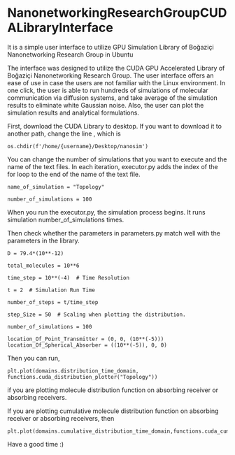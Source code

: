 # NanonetworkingResearchGroupCUDALibraryInterface
It is a simple user interface to utilize GPU Simulation Library of Boğaziçi Nanonetworking Research Group in Ubuntu


The interface was designed to utilize the CUDA GPU Accelerated Library of Boğaziçi
Nanonetworking Research Group. The user interface offers an ease of use in case the users are not
familiar with the Linux environment. In one click, the user is able to run hundreds of simulations of
molecular communication via diffusion systems, and take average of the simulation results to
eliminate white Gaussian noise. Also, the user can plot the simulation results and analytical
formulations.


First, download the CUDA Library to desktop. If you want to download it to another path, change the line , which is

```
os.chdir(f'/home/{username}/Desktop/nanosim')
```
You can change the number of simulations that you want to execute and the name of the text files. In each iteration, executor.py adds the index of the for loop to the end of the name of the text file. 

```
name_of_simulation = "Topology"

number_of_simulations = 100
```

When you run the executor.py, the simulation process begins. It runs simulation number_of_simulations times. 

Then check whether the parameters in parameters.py match well with the parameters in the library.

```
D = 79.4*(10**-12)

total_molecules = 10**6

time_step = 10**(-4)  # Time Resolution

t = 2  # Simulation Run Time

number_of_steps = t/time_step

step_Size = 50  # Scaling when plotting the distribution.

number_of_simulations = 100

location_Of_Point_Transmitter = (0, 0, (10**(-5)))
location_Of_Spherical_Absorber = ((10**(-5)), 0, 0)
```

Then you can run,
```
plt.plot(domains.distribution_time_domain, functions.cuda_distribution_plotter("Topology"))
```
if you are plotting molecule distribution function on absorbing receiver or absorbing receivers.

If you are plotting cumulative molecule distribution function on absorbing receiver or absorbing receivers, then

```
plt.plot(domains.cumulative_distribution_time_domain,functions.cuda_cumulative_distribution_plotter("Topology"))
```

Have a good time :) 
